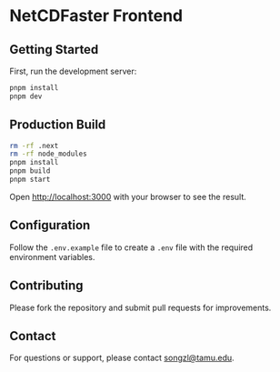# NetCDFaster Frontend

## Getting Started

First, run the development server:

```bash
pnpm install
pnpm dev
```

## Production Build

```bash
rm -rf .next
rm -rf node_modules
pnpm install
pnpm build
pnpm start
```

Open [http://localhost:3000](http://localhost:3000) with your browser to see the result.

## Configuration

Follow the `.env.example` file to create a `.env` file with the required environment variables.

## Contributing

Please fork the repository and submit pull requests for improvements.

## Contact

For questions or support, please contact [songzl@tamu.edu](mailto:songzl@tamu.edu).